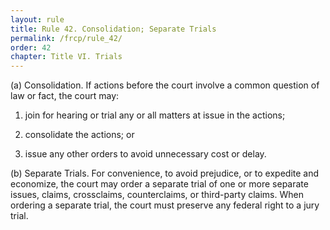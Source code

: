 ```yaml
---
layout: rule
title: Rule 42. Consolidation; Separate Trials
permalink: /frcp/rule_42/
order: 42
chapter: Title VI. Trials
---
```


(a) Consolidation. If actions before the court involve a common question of law or fact, the court may:


1. join for hearing or trial any or all matters at issue in the actions;


2. consolidate the actions; or


3. issue any other orders to avoid unnecessary cost or delay.


(b) Separate Trials. For convenience, to avoid prejudice, or to expedite and economize, the court may order a separate trial of one or more separate issues, claims, crossclaims, counterclaims, or third-party claims. When ordering a separate trial, the court must preserve any federal right to a jury trial.
